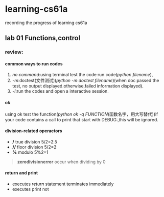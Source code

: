 # learning-cs61a
recording the progress of learning cs61a

## lab 01 Functions,control
### review:
#### common ways to run codes
1. *no command*:using terminal test the code:run code(*python filename*),
2. *-m*:doctest(文件测试)(*python -m doctest filename*)(when doc passed the test, no output displayed.otherwise,failed information displayed).
3. *-i*:run the codes and open a interactive session.
#### ok
using ok test the function(*python ok -q FUNCTION*(函数名字，用大写替代))if your code contains a call to print that start with DEBUG:,this will be ignored.
#### division-related operactors
- **/** true division 5/2=2.5
- **//** floor division 5/2=2
- **%** modulo 5%2=1
> **zerodivisionerror** occur when dividing by 0
#### return and print
- executes *return* statement terminates immediately
- executes print not
